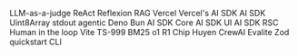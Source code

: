 LLM-as-a-judge
ReAct
Reflexion
RAG
Vercel
Vercel's AI SDK
AI SDK
Uint8Array
stdout
agentic
Deno
Bun
AI SDK Core
AI SDK UI
AI SDK RSC
Human in the loop
Vite
TS-999
BM25
o1
R1
Chip Huyen
CrewAI
Evalite
Zod
quickstart
CLI
